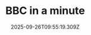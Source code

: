 ---
title: "BBC in a minute"
date: 2025-09-26T09:55:19.309Z
tags:
  - a minute
  - session 1
categories:
  - BBC
description: 记得填写描述内容哦~~~
---